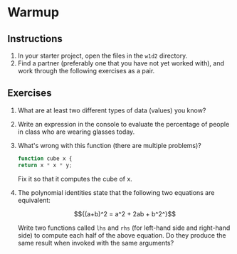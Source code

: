 # Warmup

## Instructions

1. In your starter project, open the files in the `w1d2` directory. 
2. Find a partner (preferably one that you have not yet worked with), and work
   through the following exercises as a pair.

## Exercises

1. What are at least two different types of data (values) you know?

2. Write an expression in the console to evaluate the percentage of people in
   class who are wearing glasses today.

3. What's wrong with this function (there are multiple problems)?

   ```js
   function cube x {
   return x * x * y;
   ```

   Fix it so that it computes the cube of x.

4. The polynomial identities state that the following two equations are
   equivalent:

   $${(a+b)^2 = a^2 + 2ab + b^2^}$$

   Write two functions called `lhs` and `rhs` (for left-hand side and right-hand
   side) to compute each half of the above equation. Do they produce the same
   result when invoked with the same arguments?
